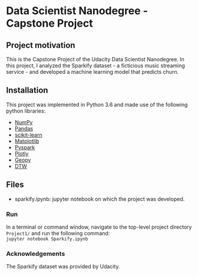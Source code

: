 # Data Scientist Nanodegree - Capstone Project

## Project motivation

This is the Capstone Project of the Udacity Data Scientist Nanodegree. In this project, I analyzed
the Sparkify dataset - a ficticious music streaming service - and developed a machine learning model that predicts churn.

## Installation 

This project was implemented in Python 3.6 and made use of the following python libraries:

- [NumPy](http://www.numpy.org/)
- [Pandas](http://pandas.pydata.org)
- [scikit-learn](http://scikit-learn.org/stable/)
- [Matplotlib](https://matplotlib.org/)
- [Pyspark](https://spark.apache.org/docs/latest/api/python/index.html)
- [Plotly](https://plotly.com/)
- [Geopy](https://geopy.readthedocs.io/en/stable/)
- [DTW](https://dynamictimewarping.github.io/python/)

## Files

- sparkify.ipynb: jupyter notebook on which the project was developed.  
  

### Run

In a terminal or command window, navigate to the top-level project directory `Project1/` and run the following command:  
```jupyter notebook Sparkify.ipynb```


### Acknowledgements

The Sparkify dataset was provided by Udacity.
